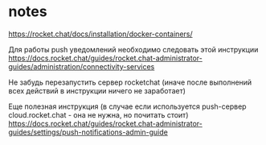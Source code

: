 # notes
https://rocket.chat/docs/installation/docker-containers/

Для работы push уведомлений необходимо следовать этой инструкции https://docs.rocket.chat/guides/rocket.chat-administrator-guides/administration/connectivity-services

Не забудь перезапустить сервер rocketchat (иначе после выполнений всех действий в инструкции ничего не заработает)

Еще полезная инструкция (в случае если используется push-сервер cloud.rocket.chat - она не нужна, но почитать стоит) https://docs.rocket.chat/guides/rocket.chat-administrator-guides/settings/push-notifications-admin-guide